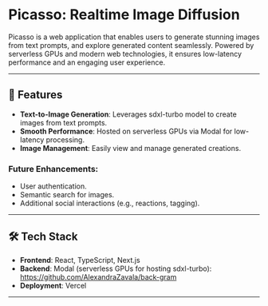 # Picasso: Realtime Image Diffusion

Picasso is a web application that enables users to generate stunning images from text prompts, and explore generated content seamlessly. Powered by serverless GPUs and modern web technologies, it ensures low-latency performance and an engaging user experience.

---

## 🚀 Features

- **Text-to-Image Generation**: Leverages sdxl-turbo model to create images from text prompts.
- **Smooth Performance**: Hosted on serverless GPUs via Modal for low-latency processing.
- **Image Management**: Easily view and manage generated creations.

### Future Enhancements:
- User authentication.
- Semantic search for images.
- Additional social interactions (e.g., reactions, tagging).

---

## 🛠️ Tech Stack

- **Frontend**: React, TypeScript, Next.js
- **Backend**: Modal (serverless GPUs for hosting sdxl-turbo): https://github.com/AlexandraZavala/back-gram
- **Deployment**: Vercel

---
